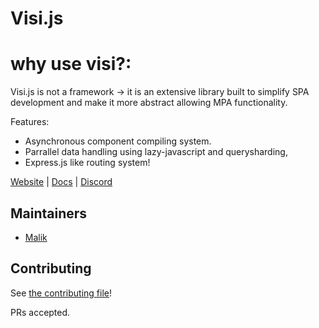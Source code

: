#  Visi.js


#  why use visi?:

Visi.js is not a framework -> it is an extensive library built to simplify SPA development and make it more abstract allowing MPA functionality.

Features:
 
* Asynchronous component compiling system. 
* Parrallel data handling using lazy-javascript and querysharding, 
* Express.js like routing system!
 

[Website](https://postr-inc.github.io/visi.js/#/) | [Docs](https://postr-inc.gitbook.io/visi.js-docs/)
| [Discord](https://discord.gg/RGYQKENTRk)
  
 
##  Maintainers

- [Malik](https://github.com/MalikWhitten67)

##  Contributing

See [the contributing file](contributing.md)!

 
PRs accepted.

 
